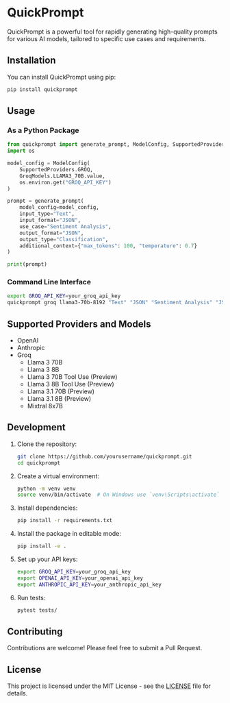 # QuickPrompt

QuickPrompt is a powerful tool for rapidly generating high-quality prompts for various AI models, tailored to specific use cases and requirements.

## Installation

You can install QuickPrompt using pip:

```bash
pip install quickprompt
```

## Usage

### As a Python Package

```python
from quickprompt import generate_prompt, ModelConfig, SupportedProviders, GroqModels
import os

model_config = ModelConfig(
    SupportedProviders.GROQ,
    GroqModels.LLAMA3_70B.value,
    os.environ.get("GROQ_API_KEY")
)

prompt = generate_prompt(
    model_config=model_config,
    input_type="Text",
    input_format="JSON",
    use_case="Sentiment Analysis",
    output_format="JSON",
    output_type="Classification",
    additional_context={"max_tokens": 100, "temperature": 0.7}
)

print(prompt)
```

### Command Line Interface

```bash
export GROQ_API_KEY=your_groq_api_key
quickprompt groq llama3-70b-8192 "Text" "JSON" "Sentiment Analysis" "JSON" "Classification" --additional_context max_tokens=100 temperature=0.7
```

## Supported Providers and Models

- OpenAI
- Anthropic
- Groq
  - Llama 3 70B
  - Llama 3 8B
  - Llama 3 70B Tool Use (Preview)
  - Llama 3 8B Tool Use (Preview)
  - Llama 3.1 70B (Preview)
  - Llama 3.1 8B (Preview)
  - Mixtral 8x7B

## Development

1. Clone the repository:
   ```bash
   git clone https://github.com/yourusername/quickprompt.git
   cd quickprompt
   ```

2. Create a virtual environment:
   ```bash
   python -m venv venv
   source venv/bin/activate  # On Windows use `venv\Scripts\activate`
   ```

3. Install dependencies:
   ```bash
   pip install -r requirements.txt
   ```

4. Install the package in editable mode:
   ```bash
   pip install -e .
   ```

5. Set up your API keys:
   ```bash
   export GROQ_API_KEY=your_groq_api_key
   export OPENAI_API_KEY=your_openai_api_key
   export ANTHROPIC_API_KEY=your_anthropic_api_key
   ```

6. Run tests:
   ```bash
   pytest tests/
   ```

## Contributing

Contributions are welcome! Please feel free to submit a Pull Request.

## License

This project is licensed under the MIT License - see the [LICENSE](LICENSE) file for details.